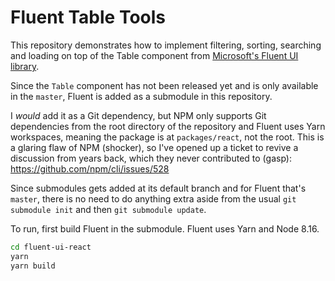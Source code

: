 # Fluent Table Tools

This repository demonstrates how to implement filtering, sorting, searching and loading on
top of the Table component from
[Microsoft's Fluent UI library](https://github.com/microsoft/fluent-ui-react).

Since the `Table` component has not been released yet and is only available in the `master`,
Fluent is added as a submodule in this repository.

I _would_ add it as a Git dependency, but NPM only supports Git dependencies from the root
directory of the repository and Fluent uses Yarn workspaces, meaning the package is at
`packages/react`, not the root. This is a glaring flaw of NPM (shocker), so I've opened up
a ticket to revive a discussion from years back, which they never contributed to (gasp):
https://github.com/npm/cli/issues/528

Since submodules gets added at its default branch and for Fluent that's `master`, there is
no need to do anything extra aside from the usual `git submodule init` and then
`git submodule update`.

To run, first build Fluent in the submodule. Fluent uses Yarn and Node 8.16.

```sh
cd fluent-ui-react
yarn
yarn build
```
